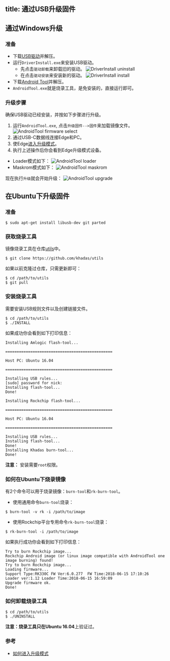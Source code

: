 title: 通过USB升级固件
---
## 通过Windows升级
### 准备
* 下载[USB驱动](http://dl.khadas.com/Tools/DriverAssitant_v4.6.zip)并解压。
* 运行`DriverInstall.exe`来安装USB驱动。
  * 先点击`驱动卸载`来卸载旧的驱动。
  ![DriverInstall uninstall](/images/edge/DriverInstall_uninstall_zh.png)
  * 在点击`驱动安装`来安装新的驱动。
  ![DriverInstall install](/images/edge/DriverInstall_install_zh.png)
* 下载[Android Tool](http://dl.khadas.com/Tools/AndroidTool_Release_zh_v2.58.zip)并解压。
* `AndroidTool.exe`就是烧录工具，是免安装的，直接运行即可。

### 升级步骤
确保USB驱动已经安装，并按如下步骤进行升级。

1. 运行`AndroidTool.exe`, 点击`升级固件-->固件`来加载镜像文件。
![AndroidTool firmware select](/images/edge/AndroldTool_firmware_zh.png)
2. 通过USB-C数据线连接Edge和PC。
3. 使Edge[进入升级模式](/zh-cn/edge/HowtoBootIntoUpgradeMode.html)。
4. 执行上述操作后你会看到Edge升级模式设备。
* Loader模式如下：
![AndroidTool loader](/images/edge/AndroldTool_loader_zh.png)
* Maskrom模式如下：
![AndroidTool maskrom](/images/edge/AndroldTool_maskrom_zh.png)

现在执行`升级`就会开始升级：
![AndroidTool upgrade](/images/edge/AndroldTool_upgrade_zh.png)

## 在Ubuntu下升级固件
### 准备
```
$ sudo apt-get install libusb-dev git parted
```
### 获取烧录工具
镜像烧录工具在仓库[utils](https://github.com/khadas/utils)中。
```
$ git clone https://github.com/khadas/utils
```
如果以前克隆过仓库，只需更新即可：
```
$ cd /path/to/utils
$ git pull
```
### 安装烧录工具
需要安装USB规则文件以及创建链接文件。
```
$ cd /path/to/utils
$ ./INSTALL
```
如果成功你会看到如下打印信息：
```
Installing Amlogic flash-tool...

===============================================

Host PC: Ubuntu 16.04

===============================================

Installing USB rules...
[sudo] password for nick: 
Installing flash-tool...
Done!

Installing Rockchip flash-tool...

===============================================

Host PC: Ubuntu 16.04

===============================================

Installing USB rules...
Installing flash-tool...
Done!
Installing Khadas burn-tool...
Done!
```
**注意：** 安装需要`root`权限。

### 如何在Ubuntu下烧录镜像
有2个命令可以用于烧录镜像：`burn-tool`和`rk-burn-tool`。

* 使用通用命令`burn-tool`烧录：

```
$ burn-tool -v rk -i /path/to/image
```

* 使用Rockchip平台专用命令`rk-burn-tool`烧录：

```
$ rk-burn-tool -i /path/to/image
```

如果执行成功你会看到如下打印信息：
```
Try to burn Rockchip image...
Rockchip Android image (or linux image compatible with AndroidTool one image burning) found!
Try to burn Rockchip image...
Loading firmware...
Support Type:RK330C	FW Ver:6.0.277	FW Time:2018-06-15 17:10:26
Loader ver:1.12	Loader Time:2018-06-15 16:59:09
Upgrade firmware ok.
Done!
```

### 如何卸载烧录工具
```
$ cd /path/to/utils
$ ./UNINSTALL
```

**注意：**烧录工具只在**Ubuntu 16.04**上验证过。

### 参考
* [如何进入升级模式](/zh-cn/edge/HowtoBootIntoUpgradeMode.html)

